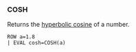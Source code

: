 <!--
This is generated by ESQL’s AbstractFunctionTestCase. Do no edit it. See ../README.md for how to regenerate it.
-->

### COSH
Returns the [hyperbolic cosine](https://en.wikipedia.org/wiki/Hyperbolic_functions) of a number.

```esql
ROW a=1.8
| EVAL cosh=COSH(a)
```
